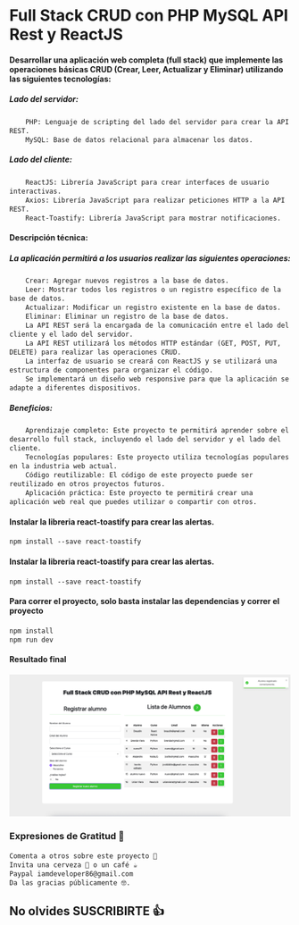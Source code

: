 # Full Stack CRUD con PHP MySQL API Rest y ReactJS

#### Desarrollar una aplicación web completa (full stack) que implemente las operaciones básicas CRUD (Crear, Leer, Actualizar y Eliminar) utilizando las siguientes tecnologías:

##### Lado del servidor:

        PHP: Lenguaje de scripting del lado del servidor para crear la API REST.
        MySQL: Base de datos relacional para almacenar los datos.

##### Lado del cliente:

        ReactJS: Librería JavaScript para crear interfaces de usuario interactivas.
        Axios: Librería JavaScript para realizar peticiones HTTP a la API REST.
        React-Toastify: Librería JavaScript para mostrar notificaciones.

#### Descripción técnica:

##### La aplicación permitirá a los usuarios realizar las siguientes operaciones:

        Crear: Agregar nuevos registros a la base de datos.
        Leer: Mostrar todos los registros o un registro específico de la base de datos.
        Actualizar: Modificar un registro existente en la base de datos.
        Eliminar: Eliminar un registro de la base de datos.
        La API REST será la encargada de la comunicación entre el lado del cliente y el lado del servidor.
        La API REST utilizará los métodos HTTP estándar (GET, POST, PUT, DELETE) para realizar las operaciones CRUD.
        La interfaz de usuario se creará con ReactJS y se utilizará una estructura de componentes para organizar el código.
        Se implementará un diseño web responsive para que la aplicación se adapte a diferentes dispositivos.

##### Beneficios:

        Aprendizaje completo: Este proyecto te permitirá aprender sobre el desarrollo full stack, incluyendo el lado del servidor y el lado del cliente.
        Tecnologías populares: Este proyecto utiliza tecnologías populares en la industria web actual.
        Código reutilizable: El código de este proyecto puede ser reutilizado en otros proyectos futuros.
        Aplicación práctica: Este proyecto te permitirá crear una aplicación web real que puedes utilizar o compartir con otros.

#### Instalar la libreria react-toastify para crear las alertas.

    npm install --save react-toastify

#### Instalar la libreria react-toastify para crear las alertas.

    npm install --save react-toastify

#### Para correr el proyecto, solo basta instalar las dependencias y correr el proyecto

    npm install
    npm run dev

#### Resultado final

![](https://raw.githubusercontent.com/urian121/imagenes-proyectos-github/master/full-stack-php-mysql-reactjs.png)

### Expresiones de Gratitud 🎁

    Comenta a otros sobre este proyecto 📢
    Invita una cerveza 🍺 o un café ☕
    Paypal iamdeveloper86@gmail.com
    Da las gracias públicamente 🤓.

## No olvides SUSCRIBIRTE 👍
